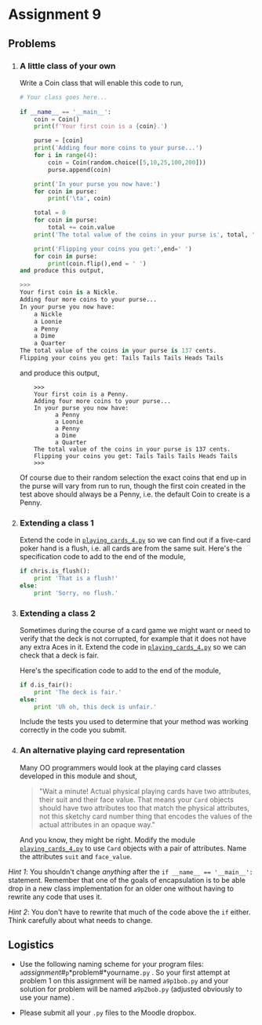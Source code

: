# Assignment 9

## Problems

1.  ### A little class of your own

    Write a Coin class that will enable this code to run,

    ```python
    # Your class goes here...
 
    if __name__ == '__main__':
        coin = Coin()
        print(f'Your first coin is a {coin}.')
    
        purse = [coin]
        print('Adding four more coins to your purse...')
        for i in range(4):
            coin = Coin(random.choice([5,10,25,100,200]))
            purse.append(coin)
    
        print('In your purse you now have:')
        for coin in purse:
            print('\ta', coin)
    
        total = 0
        for coin in purse:
            total += coin.value
        print('The total value of the coins in your purse is', total, 'cents.')
    
        print('Flipping your coins you get:',end=' ')
        for coin in purse:
            print(coin.flip(),end = ' ')
    and produce this output,

    >>> 
    Your first coin is a Nickle.
    Adding four more coins to your purse...
    In your purse you now have:
        a Nickle
        a Loonie
        a Penny
        a Dime
        a Quarter
    The total value of the coins in your purse is 137 cents.
    Flipping your coins you get: Tails Tails Tails Heads Tails
    ```

    and produce this output,

    ```plaintext
        >>> 
        Your first coin is a Penny.
        Adding four more coins to your purse...
        In your purse you now have:
              a Penny
              a Loonie
              a Penny
              a Dime
              a Quarter
        The total value of the coins in your purse is 137 cents.
        Flipping your coins you get: Tails Tails Tails Heads Tails
        >>> 
    ```

    Of course due to their random selection the exact coins that end up
    in the purse will vary from run to run, though the first coin
    created in the test above should always be a Penny, i.e. the default
    Coin to create is a Penny.

2.  ### Extending a class 1

    Extend the code in [`playing_cards_4.py`](90_playing_cards_4.py) so we
    can find out if a five-card poker hand is a flush, i.e. all cards
    are from the same suit. Here's the specification code to add to the
    end of the module,

    ``` python
    if chris.is_flush():
        print 'That is a flush!'
    else:
        print 'Sorry, no flush.'
    ```

3.  ### Extending a class 2

    Sometimes during the course of a card game we might want or need to
    verify that the deck is not corrupted, for example that it does not
    have any extra Aces in it. Extend the code in
    [`playing_cards_4.py`](90_playing_cards_4.py) so we can check that a
    deck is fair.

    Here's the specification code to add to the end of the module,

    ``` python
    if d.is_fair():
        print 'The deck is fair.'
    else:
        print 'Uh oh, this deck is unfair.'
    ```

    Include the tests you used to determine that your method was working
    correctly in the code you submit.

4.  ### An alternative playing card representation

    Many OO programmers would look at the playing card classes developed
    in this module and shout,

    > "Wait a minute! Actual physical playing cards have two
    > attributes, their suit and their face value. That means your
    > `Card` objects should have two attributes too that match the
    > physical attributes, not this sketchy card number thing that
    > encodes the values of the actual attributes in an opaque way."

    And you know, they might be right. Modify the module
    [`playing_cards_4.py`](90_playing_cards_4.py) to use `Card` objects
    with a pair of attributes. Name the attributes `suit` and
    `face_value`.

   _Hint 1_: You shouldn't change _anything_ after the
    `if __name__ == '__main__':` statement. Remember that one of the
    goals of encapsulation is to be able drop in a new class
    implementation for an older one without having to rewrite any code
    that uses it.

   _Hint 2_: You don't have to rewrite that much of the code above
    the `if` either. Think carefully about what needs to change.

## Logistics

-   Use the following naming scheme for your program files:
    `a`*assignment#*`p`*problem#*yourname`.py` . So your first
    attempt at problem 1 on this assignment will be named `a9p1bob.py`
    and your solution for problem will be named `a9p2bob.py` (adjusted obviously to use your name) .

-   Please submit all your `.py` files to the Moodle dropbox.
